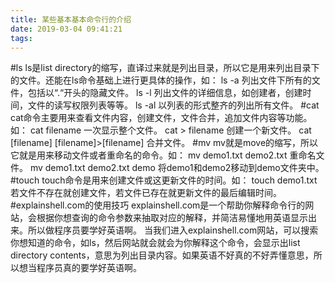 ```yaml
---
title: 某些基本基本命令行的介绍
date: 2019-03-04 09:41:21
tags:
---
```

#ls
ls是list directory的缩写，直译过来就是列出目录，所以它是用来列出目录下的文件。还能在ls命令基础上进行更具体的操作，如：
  ls -a 列出文件下所有的文件，包括以“.“开头的隐藏文件。
  ls -l 列出文件的详细信息，如创建者，创建时间，文件的读写权限列表等等。
  ls -al 以列表的形式整齐的列出所有文件。
#cat
cat命令主要用来查看文件内容，创建文件，文件合并，追加文件内容等功能。如：
  cat filename 一次显示整个文件。
  cat > filename 创建一个新文件。
  cat [filename] [filename]>[filename] 合并文件。
#mv
mv就是move的缩写，所以它就是用来移动文件或者重命名的命令。如：
  mv demo1.txt demo2.txt 重命名文件。
  mv demo1.txt demo2.txt demo 将demo1和demo2移动到demo文件夹中。
#touch
touch命令是用来创建文件或这更新文件的时间。如：
  touch demo1.txt 若文件不存在就创建文件，若文件已存在就更新文件的最后编辑时间。
#explainshell.com的使用技巧
explainshell.com是一个帮助你解释命令行的网站，会根据你想查询的命令参数来抽取对应的解释，并简洁易懂地用英语显示出来。所以做程序员要学好英语啊。
当我们进入explainshell.com网站，可以搜索你想知道的命令，如ls，然后网站就会就会为你解释这个命令，会显示出list directory contents，意思为列出目录内容。如果英语不好真的不好弄懂意思，所以想当程序员真的要学好英语啊。
